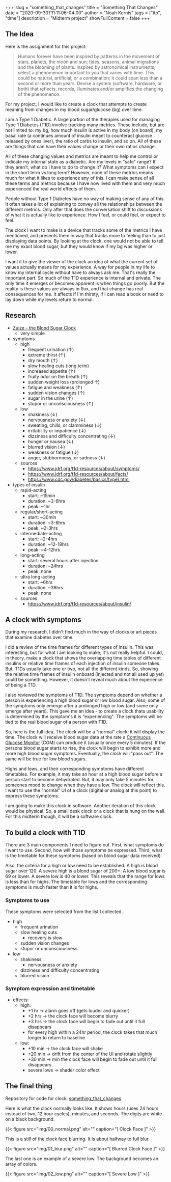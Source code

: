 +++
slug = "something_that_changes"
title = "Something That Changes"
date = "2020-09-30T11:11:06-04:00"
author = "Noah Kernis"
tags = ["itp", "time"]
description = "Midterm project"
showFullContent = false
+++

## The Idea

Here is the assignment for this project:

> Humans forever have been inspired by patterns in the movement of stars, planets, the moon and sun; tides, seasons, animal migrations and the blooming of plants. Inspired by astronomical instruments, select a phenomenon important to you that varies with time. This could be natural, artificial, or a combination; it could span less than a second or more than years. Devise a system (software, hardware, or both) that reflects, records, illuminates and/or amplifies the changing of the phenomenon.

For my project, I would like to create a clock that attempts to create meaning from changes in my blood sugar/glucose (bg) over time. 

I am a Type 1 Diabetic. A large portion of the therapies used for managing Type 1 Diabetes (T1D) involve tracking many metrics. These include, but are not limited to: my bg, how much insulin is active in my body (on board), my basal rate (a continues amount of insulin meant to counteract glucose released by ones liver), the ratio of carbs to insulin, and so on. All of these are things that can have their values change or their own ratios change. 

All of these changing values and metrics are meant to help me control or indicate my internal state as a diabetic. Are my levels in "safe" range? If they aren't, what do I have to do to change it? What symptoms can I expect in the short term vs long term? However, none of these metrics means much for what it likes to experience any of this. I can make sense of all these terms and metrics because I have now lived with them and very much experienced the real world effects of them. 

People without Type 1 Diabetes have no way of making sense of any of this. It often takes a lot of explaining to convey all the relationships between the different metrics. Only after that does the conversation shift to discussions of what it is actually like to experience. How I feel, or could feel, or expect to feel.

The clock I want to make is a device that tracks some of the metrics I have mentioned, and presents them in way that tracks more to feeling than to just displaying data points. By looking at the clock, one would not be able to tell me my exact blood sugar, but they would know if my bg was higher or lower. 

I want it to give the viewer of the clock an idea of what the current set of values actually means for my experience. A way for people in my life to know my internal cycle without have to always ask me. That's really the important part. So much of the T1D experience is internal and private. The only time it emerges or becomes apparent is when things go poorly. But the reality is these values are always in flux, and that change has real consequences for me. It affects if I'm thirsty, if I can read a book or need to lay down while my levels return to normal.

## Research

- [Zuize - the Blood Sugar Clock](https://www.indiegogo.com/projects/zuize-the-blood-sugar-clock#/)
	- very simple
- symptoms
	- high
		- frequent urination (↑)
		- extreme thirst (↑)
		- dry mouth (↑)
		- slow healing cuts (long term)
		- increased appetite (↑)
		- fruity odor on the breath (↑)
		- sudden weight loss (prolonged ↑)
		- fatigue and weakness (↑)
		- sudden vision changes (↑)
		- sugar in the urine (↑)
		- stupor or unconsciousness (↑)
	- low
		- shakiness (↓)
		- nervousness or anxiety (↓)
		- sweating, chills, or clamminess (↓)
		- irritability or impatience (↓)
		- dizziness and difficulty concentrating (↓)
		- hunger or nausea (↓)
		- blurred vision (↓)
		- weakness or fatigue (↓)
		- anger, stubbornness, or sadness (↓)
	- sources
		- https://www.jdrf.org/t1d-resources/about/symptoms/ 
		- https://www.jdrf.org/t1d-resources/about/facts/ 
		- https://www.cdc.gov/diabetes/basics/type1.html 
- types of insulin
	- rapid-acting
		- start: ~15min
		- duration: ~3-6hrs
		- peak: ~1hr
	- regular/short-acting
		- start: ~30min
		- duration: ~3-6hrs
		- peak: ~2-3hrs
	- intermediate-acting
		- start: ~2-4hrs
		- duration: ~12-18hrs
		- peak: ~4-12hrs
	- long-acting
		- start: several hours after injection
		- duration: ~24hrs
		- peak: none
	- ultra long-acting
		- start: ~6hrs
		- duration: ~36hrs
		- peak: none
	- sources
		- https://www.jdrf.org/t1d-resources/about/insulin/

## A clock with symptoms

During my research, I didn't find much in the way of clocks or art pieces that examine diabetes over time. 

I did a review of the time frames for different types of insulin. This was interesting, but for what I am looking to make, it's not really helpful. I could, in theory, make a clock that shows the overlapping time tables of different insulins or relative time frames of each injection of insulin someone takes. But, T1Ds usually take one or two, not all the different kinds. So, showing the relative time frames of insulin onboard (injected and not all used up yet) could be something. However, it doesn't reveal much about the experience of being a T1D.

I also reviewed the symptoms of T1D. The symptoms depend on whether a person is experiencing a high blood sugar or low blood sugar. Also, some of the symptoms only emerge after a prolonged high or low (and some only emerge after years). This gave me an idea - to create a clock thats usability is determined by the symptom's it is "experiencing". The symptoms will be tied to the real blood sugar of a person with T1D.

So, here is the full idea. The clock will be a "normal" clock; it will display the time. The clock will receive blood sugar data at the rate a [Continuous Glucose Monitor](https://www.niddk.nih.gov/health-information/diabetes/overview/managing-diabetes/continuous-glucose-monitoring) (CGM) can produce it (usually once every 5 minutes). If the persons blood sugar starts to rise, the clock will begin to exhibit more and more high blood sugar symptoms. Eventually, the clock will "pass out". The same will be true for low blood sugars. 

Highs and lows, and their corresponding symptoms have different timetables. For example, it may take an hour at a high blood sugar before a person start to become dehydrated. But, it may only take 5 minutes for someones mood to change when they have a low. The clock will reflect this. I want to use the "normal" UI of a clock (digital or analog at this point) to express these symptoms.

I am going to make this clock in software. Another iteration of this clock would be physical. So, a small desk clock or a clock that is hung on the wall. For this midterm though, it will be a software clock.

## To build a clock with T1D

There are 3 main components I need to figure out. First, what symptoms do I want to use. Second, how will those symptoms be expressed. Third, what is the timetable for these symptoms (based on blood sugar data received).

Also, the criteria for a high or low need to be established. A high is blood sugar over 120. A severe high is a blood sugar of 200+. A low blood sugar is 69 or lower. A severe low is 40 or lower. This reveals that the range for lows is less than for highs. The timetable for lows and the corresponding symptoms is much faster than it is for highs. 

### Symptoms to use

These symptoms were selected from the list I collected.

- high
	- frequent urination
	- slow healing cuts
		- recovery is slow
	- sudden vision changes
	- stupor or unconsciousness
- low
	- shakiness
		- nervousness or anxiety
	- dizziness and difficulty concentrating
	- blurred vision

### Symptom expression and timetable

- effects:
    - high:
        - +1 hr -> alarm goes off (gets louder and quicker)
        - +2 hrs -> the clock face will become blurry
        - +3 hrs -> the clock face will begin to fade out until it full disappears
        - for every high within a 24hr period, the clock takes that much longer to return to baseline
    - low:
        - +10 min -> the clock face will shake 
        - +20 min -> drift from the center of the UI and rotate slightly
        - +30 min -> min the clock face will begin to fade out until it full disappears
        - severe lows -> shader color effect

## The final thing

Repository for code for clock: [something_that_changes](https://github.com/nkernis/something_that_changes)

Here is what the clock normally looks like. It shows hours (uses 24 hours instead of two, 12 hour cycles), minutes, and seconds. The digits are white on a black background.

{{< figure src="img/00_normal.png" alt="" caption="[ Clock Face ]" >}}

This is a still of the clock face blurring. It is about halfway to full blur.

{{< figure src="img/01_blur.png" alt="" caption="[ Blurred Clock Face ]" >}}

The last one is an example of a severe low. The background becomes an array of colors.

{{< figure src="img/02_low.png" alt="" caption="[ Severe Low ]" >}}